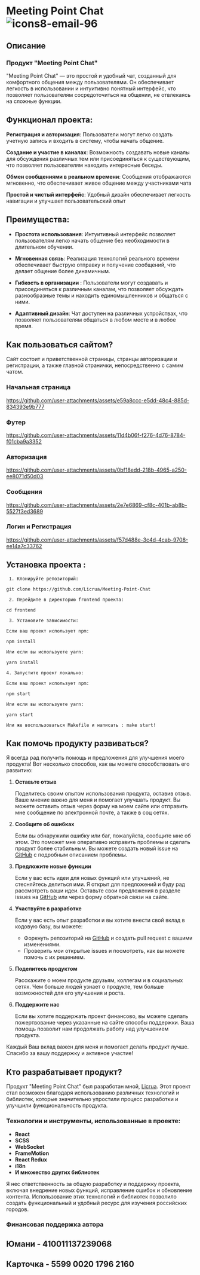 #  Meeting Point Chat ![icons8-email-96](https://github.com/user-attachments/assets/6bd326e0-d72a-4cf3-98db-31dccf717a0f)

## Описание

### Продукт "Meeting Point Chat"
"Meeting Point Chat" — это простой и удобный чат, созданный для комфортного общения между пользователями. Он обеспечивает легкость в использовании и интуитивно понятный интерфейс, что позволяет пользователям сосредоточиться на общении, не отвлекаясь на сложные функции.

 ## Функционал проекта: 

**Регистрация и авторизация**: Пользователи могут легко создать учетную запись и входить в систему, чтобы начать общение.

**Создание и участие в каналах**: Возможность создавать новые каналы для обсуждения различных тем или присоединяться к существующим, что позволяет пользователям находить интересные беседы.

**Обмен сообщениями в реальном времени**: Сообщения отображаются мгновенно, что обеспечивает живое общение между участниками чата

**Простой и чистый интерфейс**: Удобный дизайн обеспечивает легкость навигации и улучшает пользовательский опыт


## Преимущества:

- **Простота использования**: Интуитивный интерфейс позволяет пользователям легко начать общение без необходимости в длительном обучении.

- **Мгновенная связь**: Реализация технологий реального времени обеспечивает быструю отправку и получение сообщений, что делает общение более динамичным.

- **Гибкость в организации** : Пользователи могут создавать и присоединяться к различным каналам, что позволяет обсуждать разнообразные темы и находить единомышленников и общаться с ними.

- **Адаптивный дизайн**: Чат доступен на различных устройствах, что позволяет пользователям общаться в любом месте и в любое время.

## Как пользоваться сайтом?

Сайт состоит и приветственной страницы, странцы авторизации и регистрации, а также главной странички, непосредственно с самим чатом.

### Начальная страница 
https://github.com/user-attachments/assets/e59a8ccc-e5dd-48c4-885d-834393e9b777

### Футер
https://github.com/user-attachments/assets/11d4b06f-f276-4d76-8784-f01cba9a3352

### Авторизация

https://github.com/user-attachments/assets/0bf18edd-218b-4965-a250-ee8071d50d03

### Сообщения


https://github.com/user-attachments/assets/2e7e6869-cf8c-401b-ab8b-5527f3ed3689

### Логин и Регистрация 


https://github.com/user-attachments/assets/f57d488e-3c4d-4cab-9708-ee14a7c33762



## Установка проекта : 
```
 1. Клонируйте репозиторий:

git clone https://github.com/Licrua/Meeting-Point-Chat

 2. Перейдите в директорию frontend проекта:

cd frontend 

 3. Установите зависимости:

Если ваш проект использует npm:

npm install

Или если вы используете yarn:

yarn install

4. Запустите проект локально:

Если ваш проект использует npm:

npm start

Или если вы используете yarn:

yarn start

Или же воспользоваться Makefile и написать : make start!
```


## Как помочь продукту развиваться?

Я всегда рад получить помощь и предложения для улучшения моего продукта! Вот несколько способов, как вы можете способствовать его развитию:

1. **Оставьте отзыв**

   Поделитесь своим опытом использования продукта, оставив отзыв. Ваше мнение важно для меня и помогает улучшать продукт. Вы можете оставить отзыв через форму на моем сайте или отправить мне сообщение по электронной почте, а также в соц сетях.

2. **Сообщите об ошибках**

   Если вы обнаружили ошибку или баг, пожалуйста, сообщите мне об этом. Это поможет мне оперативно исправить проблемы и сделать продукт более стабильным. Вы можете создать новый issue на [GitHub](https://github.com/Licrua/Meeting-Point-Chat/issues) с подробным описанием проблемы.

3. **Предложите новые функции**

   Если у вас есть идеи для новых функций или улучшений, не стесняйтесь делиться ими. Я открыт для предложений и буду рад рассмотреть ваши идеи. Оставьте свои предложения в разделе issues на [GitHub](https://github.com/Licrua/Meeting-Point-Chat/issues) или через форму обратной связи на сайте.

4. **Участвуйте в разработке**

   Если у вас есть опыт разработки и вы хотите внести свой вклад в кодовую базу, вы можете:
   - Форкнуть репозиторий на [GitHub](https://github.com/Licrua/Meeting-Point-Chat/fork) и создать pull request с вашими изменениями.
   - Проверить мои открытые issues и посмотреть, как вы можете помочь с их решением.

5. **Поделитесь продуктом**

   Расскажите о моем продукте друзьям, коллегам и в социальных сетях. Чем больше людей узнает о продукте, тем больше возможностей для его улучшения и роста.

6. **Поддержите нас**

   Если вы хотите поддержать проект финансово, вы можете сделать пожертвование через указанные на сайте способы поддержки. Ваша помощь позволит нам продолжать работу над улучшением продукта.

Каждый Ваш вклад важен для меня и помогает делать продукт лучше. Спасибо за вашу поддержку и активное участие!

## Кто разрабатывает продукт?

Продукт "Meeting Point Chat" был разработан мной, [Licrua](https://github.com/Licrua). Этот проект стал возможен благодаря использованию различных технологий и библиотек, которые значительно упростили процесс разработки и улучшили функциональность продукта.

### Технологии и инструменты, использованные в проекте:
- **React**
- **SCSS**
- **WebSocket**
- **FrameMotion**
- **React Redux**
- **i18n**
- **И множество других библиотек**

Я нес ответственность за общую разработку и поддержку проекта, включая внедрение новых функций, исправление ошибок и обновление контента. Использование этих технологий и библиотек позволило создать функциональный и удобный ресурс для изучения российских городов.

### Финансовая поддержка автора
## Юмани - 410011137239068
## Карточка - 5599 0020 1796 2160

